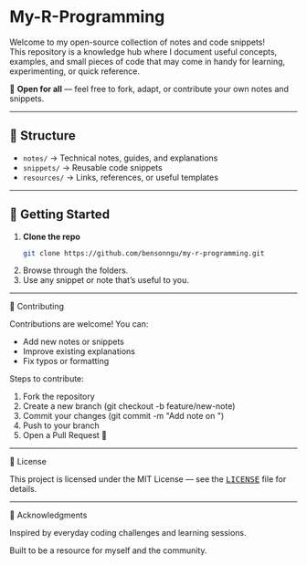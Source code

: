 # My-R-Programming
Welcome to my open-source collection of notes and code snippets!  
This repository is a knowledge hub where I document useful concepts, examples, and small pieces of code that may come in handy for learning, experimenting, or quick reference.

🌱 **Open for all** — feel free to fork, adapt, or contribute your own notes and snippets.

---

## 📂 Structure
- `notes/` → Technical notes, guides, and explanations
- `snippets/` → Reusable code snippets
- `resources/` → Links, references, or useful templates

---

## 🚀 Getting Started
1. **Clone the repo**
   ```bash
   git clone https://github.com/bensonngu/my-r-programming.git
   ```
2. Browse through the folders.
3. Use any snippet or note that’s useful to you.
---

🤝 Contributing

Contributions are welcome! You can:
- Add new notes or snippets
- Improve existing explanations
- Fix typos or formatting

Steps to contribute:

1. Fork the repository
2. Create a new branch (git checkout -b feature/new-note)
3. Commit your changes (git commit -m "Add note on <topic>")
4. Push to your branch
5. Open a Pull Request 🎉

---

📜 License

This project is licensed under the MIT License — see the <kbd>[LICENSE](My-R-Programming?tab=MIT-1-ov-file)</kbd> file for details.


---

🌟 Acknowledgments

Inspired by everyday coding challenges and learning sessions.

Built to be a resource for myself and the community.

